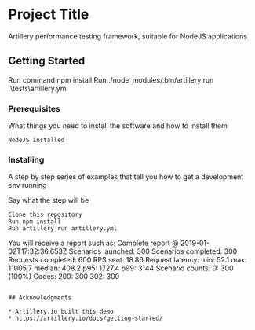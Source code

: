 # Project Title

Artillery performance testing framework, suitable for NodeJS applications

## Getting Started

Run command npm install
Run ./node_modules/.bin/artillery run .\tests\artillery.yml

### Prerequisites

What things you need to install the software and how to install them

```
NodeJS installed
```

### Installing

A step by step series of examples that tell you how to get a development env running

Say what the step will be

```
Clone this repository
Run npm install
Run artillery run artillery.yml
```

You will receive a report such as:
Complete report @ 2019-01-02T17:32:36.653Z
  Scenarios launched:  300
  Scenarios completed: 300
  Requests completed:  600
  RPS sent: 18.86
  Request latency:
    min: 52.1
    max: 11005.7
    median: 408.2
    p95: 1727.4
    p99: 3144
  Scenario counts:
    0: 300 (100%)
  Codes:
    200: 300
    302: 300

```

## Acknowledgments

* Artillery.io built this demo
* https://artillery.io/docs/getting-started/
